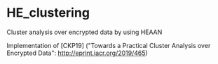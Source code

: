 # HE_clustering
Cluster analysis over encrypted data by using HEAAN

Implementation of [CKP19] ("Towards a Practical Cluster Analysis over Encrypted Data": http://eprint.iacr.org/2019/465)
